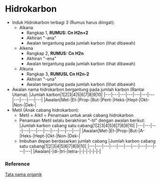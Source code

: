 # Hidrokarbon

- Induk Hidrokarbon terbagi 3 (Rumus harus diingat):
    - Alkana
        - Rangkap 1, **RUMUS: Cn H2n+2**
        - Akhiran "-ana"
        - Awalan tergantung pada jumlah karbon (lihat dibawah)
    - Alkena
        - Rangkap 2, **RUMUS: Cn H2n**
        - Akhiran "-ena"
        - Awalan tergantung pada jumlah karbon (lihat dibawah)
    - Alkuna
        - Rangkap 3, **RUMUSL Cn H2n-2**
        - Akhiran "-una"
        - Awalan tergantung pada jumlah karbon (lihat dibawah)
- Awalan nama hidrokarbon bergantung pada jumlah karbon (Rantai Utama):
    |Jumlah karbon|1|2|3|4|5|6|7|8|9|10|
    |---|---|---|---|---|---|---|---|---|---|---|
    |Awalan|Met-|Et-|Prop-|But-|Pent-|Heks-|Hept-|Okt-|Non-|Dek-|
- Metil (Anak cabang hidrokarbon):
    - Metil = Alkil = Penamaan untuk anak cabang hidrokarbon
    - Penamaan Metil selalu berakhiran "-til" dengan awalan berikut:
        |Jumlah karbon cabang satu cabang|1|2|3|4|5|6|7|8|9|10|
        |---|---|---|---|---|---|---|---|---|---|---|
        |Awalan|Met-|Et-|Prop-|But-|A-|Heks-|Hept-|Okt-|Non-|Dek-|
    - Imbuhan depan berdasarkan jumlah cabang
        |Jumlah karbon cabang satu cabang|1|2|3|4|5|6|7|8|9|10|
        |---|---|---|---|---|---|---|---|---|---|---|
        |Awalan|-|di-|tri-|tetra-|-|-|-|-|-|-|

### Reference
[Tata nama organik](https://www.wikiwand.com/id/Tata_nama_organik)